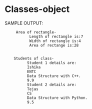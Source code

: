 # Classes-object

SAMPLE OUTPUT:

         Area of rectangle-
               Length of rectangle is:7
               Width of rectangle is:4
               Area of rectange is:28

        
        Students of class-
              Student 1 details are:
              Ishika
              ENTC
              Data Structure with C++.
              9.9
              Student 2 details are:
              Tejas
              CS
              Data Structure with Python.
              9.5
